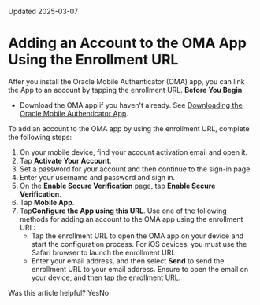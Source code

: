 Updated 2025-03-07
# Adding an Account to the OMA App Using the Enrollment URL
After you install the Oracle Mobile Authenticator (OMA) app, you can link the App to an account by tapping the enrollment URL.
**Before You Begin**
  * Download the OMA app if you haven't already. See [Downloading the Oracle Mobile Authenticator App](https://docs.oracle.com/en-us/iaas/Content/Identity/mobileauthapp/download-mobile-authenticator-app.htm#download-mobile-authenticator-app "You can download the Oracle Mobile Authenticator \(OMA\) app during two-factor enrollment or you can download it before you're prompted for two-factor enrollment so that you can add accounts to the app without downloading it during enrollment.").

To add an account to the OMA app by using the enrollment URL, complete the following steps:
  1. On your mobile device, find your account activation email and open it.
  2. Tap **Activate Your Account**.
  3. Set a password for your account and then continue to the sign-in page. 
  4. Enter your username and password and sign in.
  5. On the **Enable Secure Verification** page, tap **Enable Secure Verification**. 
  6. Tap **Mobile App**.
  7. Tap**Configure the App using this URL**. Use one of the following methods for adding an account to the OMA app using the enrollment URL:
     * Tap the enrollment URL to open the OMA app on your device and start the configuration process. For iOS devices, you must use the Safari browser to launch the enrollment URL.
     * Enter your email address, and then select **Send** to send the enrollment URL to your email address. Ensure to open the email on your device, and then tap the enrollment URL.


Was this article helpful?
YesNo

